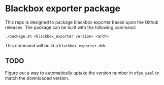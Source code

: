 # Blackbox exporter package

This repo is designed to package blackbox exporter based upon the Github releases.
The package can be built with the following command:

```
./package.sh <blackbox_exporter version> <arch>
```

This command will build a `blackbox_exporter.deb`.

## TODO

Figure out a way to automatically uptake the version number in `nfpm.yaml` to match the downloaded
version.
